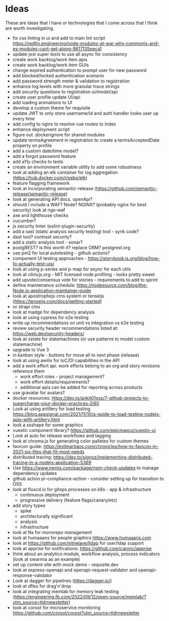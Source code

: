 # Ideas

These are ideas that I have or technologies that I come across that I think are worth investigating.

- fix css linting in ui and add to main lint script
  https://redfin.engineering/node-modules-at-war-why-commonjs-and-es-modules-cant-get-along-9617135eeca1
- update jest super tests to use all async for consistency
- create work backlog/work item apis
- create work backlog/work item GUIs
- change expired authentication to prompt user for new password
- add blocked/locked authentication scenario
- add password strength meter & validation to registration
- enhance log levels with more granular trace strings
- add security questions to registration ui/model/api
- create user profile update UI/api
- add loading animations to UI
- develop a custom theme for requisite
- update JWT to only store username/id and auth handler looks user up every time
- add config to nginx to resolve vue routes to index
- enhance deployment script
- figure out .dockerignore for shared modules
- update termsAgreement in registration to create a termsAcceptedDate property on profile
- add a custom date/time model?
- add a forgot password feature
- add a11y checks to tests
- create an environment variable utility to add some robustness
- look at adding an elk container for log aggregation (https://hub.docker.com/r/sebp/elk)
- feature flagging framework
- look at incorporating semantic-release (https://github.com/semantic-release/semantic-release)
- look at generating API docs.  openApi?
- should I include a WAF?  Node? NGINX?  (probably nginx for best security)  look at ngx-waf
- axe and lighthouse checks
- cucumber?
- js security linter (eslint-plugin-security)
- add a sast (static analysis security testing) tool - synk code?
- dast tool?  contrast security?
- add a static analysis tool - sonar?
- postgREST?  is this worth it?  replace ORM?  postgrest.org
- use pm2 for local autotesting - github actions?
- component UI testing approaches - https://storybook.js.org/blog/how-to-actually-test-uis/
- look at using p-series and p-map for async for each utils
- look at clinicjs.org - MIT licensed node profiling - looks pretty sweet
- add upvote/consensus vote for stories - requirements to add to sprint
- define maintenance schedule: https://nodesource.com/blog/the-Node.js-application-maintainer-guide
- look at apostrophejs cms system or tenseijs (https://tenseijs.com/docs/getting-started)
- or strapi cms
- look at madge for dependency analysis
- look at using cypress for e2e testing
- write up recommendations on unit vs integration vs e2e testing
- review security header recommendations listed at: https://web.dev/security-headers/
- look at xstate for statemachines (or use patterns to model custom statemachine)
- upgrade to Vue 3
- in kanban style - buttons for move all to next phase (release)
- look at using awilix for IoC/DI capabilities in the API
- add a work effort api.  work efforts belong to an org and story revisions reference them
  - work effort roles - project management?
  - work effort details/requirements?
  - additional apis can be added for reporting across products
- use gravatar for avatars?
- docker resources: https://dev.to/ankit01oss/7-github-projects-to-supercharge-your-docker-practices-2i80
- Look at using artillery for load testing https://blog.appsignal.com/2021/11/10/a-guide-to-load-testing-nodejs-apis-with-artillery.html
- look a ssshape for some graphics
- vuestic component library? https://github.com/epicmaxco/vuestic-ui
- Look at auto for release workflows and tagging
- look at chroma.js for generating color palletes for custom themes
- favicon guide: https://evilmartians.com/chronicles/how-to-favicon-in-2021-six-files-that-fit-most-needs
- distributed tracing: https://dev.to/signoz/implementing-distributed-tracing-in-a-nodejs-application-5369
- Use https://www.npmjs.com/package/npm-check-updates to manage dependency updates
- github action pr-compliance-action - consider setting up for transition to OSS
- look at fluxcd.io for gitops processes on k8s - app & infrastructure
    - continuous deployment
    - progressive delivery (feature flags/canary/etc)
- add story types
  - spike
  - architecturally significant
  - analysis
  - infrastructure
- look at Nx for monorepo management
- look at humaaans for people graphics https://www.humaaans.com
- look at https://github.com/nitnelave/lldap for user/ldap support
- look at apprise for notifications: https://github.com/caronc/apprise
- think about an analytics module, workflow analysis, process indicators (look at swarmia as an example)
- set up content site with mock demo - requisite.dev
- look at express-openapi and openapi-request-validator and openapi-response-validator
- Look at dagger for pipelines (https://dagger.io/)
- look at dflex for drag'n'drop
- look at integrating memlab for memory leak testing (https://engineering.fb.com/2022/09/12/open-source/memlab/?utm_source=tldrnewsletter)
- look at coroot for microservice monitoring https://github.com/coroot/coroot?utm_source=tldrnewsletter